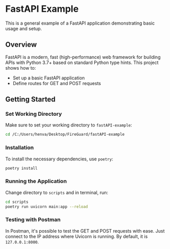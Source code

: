 # FastAPI Example

This is a general example of a FastAPI application demonstrating basic usage and setup.

## Overview

FastAPI is a modern, fast (high-performance) web framework for building APIs with Python 3.7+ based on standard Python type hints. This project shows how to:

- Set up a basic FastAPI application
- Define routes for GET and POST requests

## Getting Started

### Set Working Directory
Make sure to set your working directory to `fastAPI-example`:
```sh
cd /C:/Users/henva/Desktop/FireGuard/fastAPI-example
```

### Installation
To install the necessary dependencies, use `poetry`:
```sh
poetry install
```

### Running the Application
Change directory to `scripts` and in terminal, run:
```sh
cd scripts
poetry run uvicorn main:app --reload
```

### Testing with Postman

In Postman, it's possible to test the GET and POST requests with ease. Just connect to the IP address where Uvicorn is running. By default, it is `127.0.0.1:8000`.